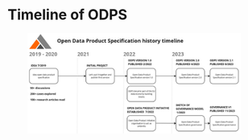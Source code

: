 # Timeline of ODPS



<figure><img src=".gitbook/assets/Timeline of ODPS(1).jpg" alt=""><figcaption></figcaption></figure>
